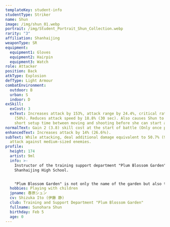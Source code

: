 ```yaml
---
templateKey: student-info
studentType: Striker
name: Shun
image: /img/shun_01.webp
portrait: /img/Student_Portrait_Shun_Collection.webp
rarity: "3"
affiliation: Shanhaijing
weaponType: SR
equipment:
  equipment1: Gloves
  equipment2: Hairpin
  equipment3: Watch
role: Attacker
position: Back
atkType: Explosion
defType: Light Armour
combatEnvironment:
  outdoor: B
  urban: S
  indoor: D
exSkill:
  exCost: 3
  exText: Increases attack by 153%, attack range by 24.4%, critical rate by 26.3%
    (50%). Reduces attack speed by 18.8% (30 sec). Also causes Shun to require a
    short setup time between moving and shooting before she can start attacking.
normalText: Gain 2 (3.8) skill cost at the start of battle (Only once per battle).
enhancedText: Increases attack by 14% (26.6％).
subText: While attacking, deal additional damage equivalent to 50.7% (96.4%) of
  attack against medium-sized enemies.
profile:
  height: 174
  artist: 9ml
  info: >-
    Instructor of the training support department "Plum Blossom Garden" of
    Shanhaijing High School.


    "Plum Blossom Garden" is not only the name of the garden but also the name of club activities. She has a gentle and generous personality and is trusted not only by the children of "Plum Blossom Garden" but also by other students of Shanhaijing. She has worked as an instructor for a long time and rarely gets angry at the pranks of the children, but she is sensitive when her age is mentioned.
  hobbies: Playing with children
  jpname: 春原シュン
  cv: Shizuka Ito (伊藤 静)
  club: Training and Support Department "Plum Blossom Garden"
  fullname: Sunohara Shun
  birthday: Feb 5
  age: 0
---
```

